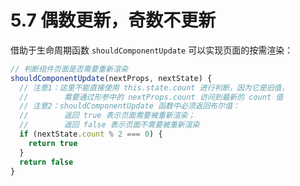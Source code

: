 # 5.7 偶数更新，奇数不更新

借助于生命周期函数 `shouldComponentUpdate` 可以实现页面的按需渲染：

```javascript
// 判断组件页面是否需要重新渲染
shouldComponentUpdate(nextProps, nextState) {
  // 注意1：这里不能直接使用 this.state.count 进行判断，因为它是旧值，
  //        需要通过形参中的 nextProps.count 访问到最新的 count 值
  // 注意2：shouldComponentUpdate 函数中必须返回布尔值：
  //        返回 true 表示页面需要被重新渲染；
  //        返回 false 表示页面不需要被重新渲染
  if (nextState.count % 2 === 0) {
    return true
  }
  return false
}
```

